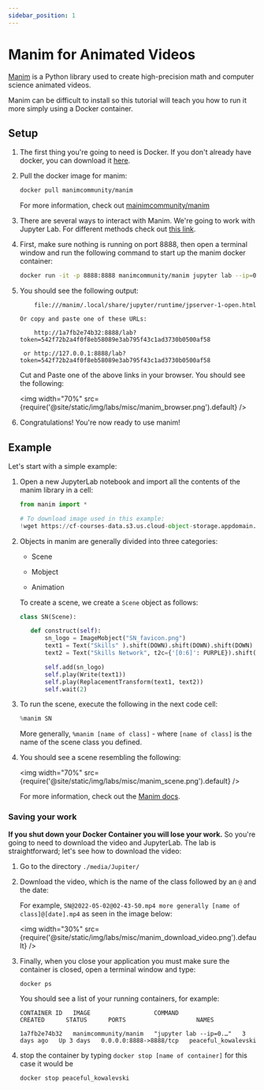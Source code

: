```yaml
---
sidebar_position: 1
---
```


# Manim for Animated Videos

[Manim](https://github.com/3b1b/manim) is a Python library used to create high-precision math and computer science animated videos.

Manim can be difficult to install so this tutorial will teach you how to run it more simply using a Docker container.

## Setup

<ol>
  <li><p>The first thing you're going to need is Docker. If you don't already have docker, you can download it <a href="https://docs.docker.com/get-docker/">here</a>.</p></li>
  <li><p>Pull the docker image for manim:</p>

```bash
docker pull manimcommunity/manim
```

  <p>For more information, check out <a href="https://hub.docker.com/r/manimcommunity/manim">mainimcommunity/manim</a></p>

  </li>
  <li><p>There are several ways to interact with Manim. We're going to work with Jupyter Lab. For different methods check out <a href="https://hub.docker.com/r/manimcommunity/manim">this link</a>.</p></li>
  <li><p>First, make sure nothing is running on port 8888, then open a terminal window and run the following command to start up the manim docker container:</p>

```bash
docker run -it -p 8888:8888 manimcommunity/manim jupyter lab --ip=0.0.0.0
```

  </li>
  <li><p>You should see the following output:</p>

```
    file:///manim/.local/share/jupyter/runtime/jpserver-1-open.html

Or copy and paste one of these URLs:

    http://1a7fb2e74b32:8888/lab?token=542f72b2a4f0f8eb58089e3ab795f43c1ad3730b0500af58

 or http://127.0.0.1:8888/lab?token=542f72b2a4f0f8eb58089e3ab795f43c1ad3730b0500af58
```

  <p>Cut and Paste one of the above links in your browser. You should see the following:</p>

  <img width="70%" src={require('@site/static/img/labs/misc/manim_browser.png').default} />

  </li>
  <li>Congratulations! You're now ready to use manim!</li>
</ol>

## Example

Let's start with a simple example:

<ol>
  <li><p>Open a new JupyterLab notebook and import all the contents of the manim library in a cell:</p>

```python
from manim import *

# To download image used in this example:
!wget https://cf-courses-data.s3.us.cloud-object-storage.appdomain.cloud/assets/logos/SN_favicon.png
```
  </li>

  <li><p>Objects in manim are generally divided into three categories:</p>
    <ul>
      <li><p>Scene</p></li>
      <li><p>Mobject</p></li>
      <li><p>Animation</p></li>
    </ul>

  <p>To create a scene, we create a <code>Scene</code> object as follows:</p>

```python
class SN(Scene):

   def construct(self):
       sn_logo = ImageMobject("SN_favicon.png")
       text1 = Text("Skills" ).shift(DOWN).shift(DOWN).shift(DOWN)
       text2 = Text("Skills Network", t2c={'[0:6]': PURPLE}).shift(DOWN).shift(DOWN).shift(DOWN)

       self.add(sn_logo)
       self.play(Write(text1))
       self.play(ReplacementTransform(text1, text2))
       self.wait(2)
```

  </li>
  <li><p>To run the scene, execute the following in the next code cell:</p>

```python
%manim SN
```

  <p>More generally, <code>%manim [name of class]</code> - where <code>[name of class]</code> is the name of the scene class you defined.</p>

  </li>
  <li><p>You should see a scene resembling the following:</p>

  <img width="70%" src={require('@site/static/img/labs/misc/manim_scene.png').default} />

  <p>For more information, check out the <a href="https://docs.manim.community/en/stable/">Manim docs</a>.</p>

  </li>
</ol>

### Saving your work

__If you shut down your Docker Container you will lose your work.__
So you're going to need to download the video and JupyterLab. The lab is straightforward; let's see how to download the video:

<ol>
  <li><p>Go to the directory <code>./media/Jupiter/</code></p></li>
  <li><p>Download the video, which is the name of the class followed by an <code>@</code> and the date:</p>

  <p>For example, <code>SN@2022-05-02@02-43-50.mp4 more generally [name of class]@[date].mp4</code> as seen in the image below:</p>

  <img width="30%" src={require('@site/static/img/labs/misc/manim_download_video.png').default} />

  </li>
  <li><p>Finally, when you close your application you must make sure the container is closed, open a terminal window and type:</p>

```bash
docker ps
```

  <p>You should see a list of your running containers, for example:</p>

```
CONTAINER ID   IMAGE                  COMMAND                  CREATED      STATUS      PORTS                    NAMES

1a7fb2e74b32   manimcommunity/manim   "jupyter lab --ip=0.…"   3 days ago   Up 3 days   0.0.0.0:8888->8888/tcp   peaceful_kowalevski
```

  </li>
  <li><p>stop the container by typing <code>docker stop [name of container]</code> for this case it would be </p>

```bash
docker stop peaceful_kowalevski
```

  </li>

</ol>
